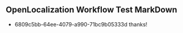 ## OpenLocalization Workflow Test MarkDown
* 6809c5bb-64ee-4079-a990-71bc9b05333d thanks!

<!--HONumber=Sep16_HO1-->


